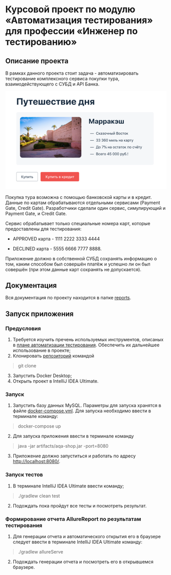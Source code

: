 # Курсовой проект по модулю «Автоматизация тестирования» для профессии «Инженер по тестированию»

## Описание проекта 

В рамках данного проекта стоит задача - автоматизировать тестирование комплексного сервиса покупки тура, взаимодействующего с СУБД и API Банка.

![](reports/service.png)

Покупка тура возможна с помощью банковской карты и в кредит. Данные по картам обрабатываются отдельными сервисами (Payment Gate, Credit Gate). Разработчики сделали один сервис, симулирующий и Payment Gate, и Credit Gate.

Сервис обрабатывает только специальные номера карт, которые предоставлены для тестирования:

- APPROVED карта - 1111 2222 3333 4444

- DECLINED карта - 5555 6666 7777 8888.

Приложение должно в собственной СУБД сохранять информацию о том, каким способом был совершён платёж и успешно ли он был совершён (при этом данные карт сохранять не допускается).

## Документация 

Вся документация по проекту находится в папке [reports](https://github.com/ller4ik/work/tree/master/reports).

## Запуск приложения 

### Предусловия

1. Требуется изучить пречень используемых инструментов, описаных в [плане автоматизации тестирования](https://github.com/ller4ik/work/blob/master/reports/Plan.md). Обеспечить их дальнейшее использование в проекте; 
2. Клонировать [репозиторий](https://github.com/ller4ik/work) командой
> git clone
3. Запустить Docker Desktop;
4. Открыть проект в IntelliJ IDEA Ultimate.

### Запуск 

1. Запустить базу данных MySQL. Параметры для запуска хранятся в файле [docker-compose.yml](https://github.com/ller4ik/work/blob/master/docker-compose.yml). Для запуска необходимо ввести в терминале команду: 
> docker-compose up
2. Для запуска приложения ввести в терминале команду
> java -jar artifacts/aqa-shop.jar -port=8080
3. Приложение должно запуститься и работать по адресу [http://localhost:8080/](http://localhost:8080/).

### Запуск тестов 

1. В терминале IntelliJ IDEA Ultimate ввести команду;
> ./gradlew clean test
2. Подождать пока пройдут все тесты и посмотреть результат.

### Формирование отчета AllureReport по результатам тестирования

1. Для генерации отчета и автоматического открытия его в браузере следует ввести в терминале IntelliJ IDEA Ultimate команду:
> ./gradlew allureServe
2. Подождать генерации отчета и посмотреть его в открывшемся браузере.
